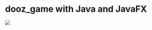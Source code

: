 # dooz_game with Java and JavaFX

![](https://upload.wikimedia.org/wikipedia/commons/thumb/3/32/Tic_tac_toe.svg/1200px-Tic_tac_toe.svg.png)
